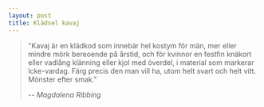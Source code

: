 ```yaml
---
layout: post
title: Klädsel kavaj
---
```


> "Kavaj är en klädkod som innebär hel kostym för män, mer eller mindre mörk bereoende på årstid, och för kvinnor en festfin knäkort eller vadlång klänning eller kjol med överdel, i material som markerar lcke-vardag. Färg precis den man vill ha, utom helt svart och helt vitt. Mönster efter smak."
>
> -- <cite>Magdalena Ribbing</cite>
